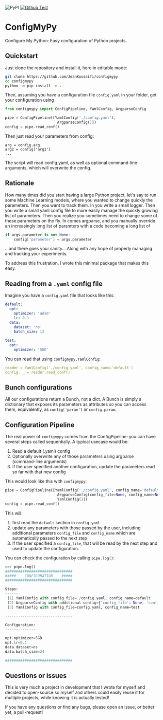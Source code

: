 ![PyPI](https://img.shields.io/pypi/v/configmypy)
[![Github Test](https://github.com/JeanKossaifi/configmypy/actions/workflows/test.yml/badge.svg)](https://github.com/JeanKossaifi/configmypy/actions/workflows/test.yml)

# ConfigMyPy

Configure My Python: Easy configuration of Python projects.

## Quickstart

Just clone the repository and install it, here in editable mode:

```bash
git clone https://github.com/JeanKossaifi/configmypy
cd configmypy
python -m pip install -e .
```

Then, assuming you have a configuration file `config.yaml` in your folder, get your configuration using
```python
from configmypy import ConfigPipeline, YamlConfig, ArgparseConfig

pipe = ConfigPipeline([YamlConfig('./config.yaml'),
                        ArgparseConfig()])
config = pipe.read_conf()
```

Then just read your parameters from config:
```
arg = config.arg
arg2 = config['arg2']
...
```

The script will read config.yaml, as well as optional command-line arguments, which will overwrite the config.

## Rationale

How many times did you start having a large Python project, let's say to run some Machine Learning models, where you wanted to change quickly the parameters.
Then you want to track them. In you write a small logger. Then you write a small yaml config file to more easily manage the quickly growing list of parameters.
Then you realize you sometimes need to change some of these parameters on the fly. 
In comes argparse, and you manually override an increasingly long list of paramters with a code becoming a long list of

```python
if args.parameter is not None:
    config['parameter'] = args.parameter
```

...and there goes your sanity... Along with any hope of properly managing and tracking your experiments. 

To address this frustration, I wrote this minimal package that makes this easy.

## Reading from a `.yaml` config file

Imagine you have a `config.yaml` file that looks like this:

```yaml
default:
  opt:
    optimizer: 'adam'
    lr: 0.1
  data:
    dataset: 'ns'
    batch_size: 12
    
test:
  opt:
    optimizer: 'SGD'
```

You can read that using `configmypy.YamlConfig`: 

```yaml
reader = YamlConfig('./config.yaml', config_name='default')
config, _ = reader.read_conf()
```

## Bunch configurations

All our configurations return a Bunch, not a dict. A Bunch is simply a dictionary that exposes its parameters as attributes so you can access them, equivalently, as
`config['param']` or `config.param`.

## Configuration Pipeline

The real power of `configmypy` comes from the ConfigPipeline: you can have several steps called sequentially. 
A typical usecase would be: 
1) Read a default (.yaml) config
2) Optionally overwrite any of those parameters using argparse (command-line arguments)
3) If the user specified another configuration, update the parameters read so far with that new config

This would look like this with `configmypy`:

```python
pipe = ConfigPipeline([YamlConfig('./config.yaml', config_name='default'),
                        ArgparseConfig(config_file=None, config_name=None),
                        YamlConfig()])
config = pipe.read_conf()
```

This will: 
1) first read the `default` section in `config.yaml`
2) update any parameters with those passed by the user, including additional parameters `config_file` and `config_name` which are automatically passed to the next step
3) If the user specified a `config_file`, that will be read by the next step and used to update the configuration.

You can check the configuration by calling `pipe.log()`:

```python
>>> pipe.log()
###############################
#####    CONFIGURATION    #####
###############################

Steps:
------
 (1) YamlConfig with config_file=./config.yaml, config_name=default
 (2) ArgparseConfig with additional config={'config_file': None, 'config_name': None}
 (3) YamlConfig with config_file=config.yaml, config_name=test

-------------------------------

Configuration:
--------------

opt.optimizer=SGD
opt.lr=0.1
data.dataset=ns
data.batch_size=24

###############################

```

## Questions or issues
This is very much a project in development that I wrote for myself and decided to open-source so myself and others could easily reuse it for multiple projects, while knowing it is actually tested!

If you have any questions or find any bugs, please open an issue, or better yet, a pull-request!

